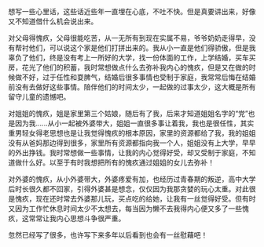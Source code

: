 想写一些心里话，这些话近些年一直埋在心底，不吐不快。但是真要讲出来，好像又不知道借什么机会说出来。

对父母得愧疚，父母很能吃苦，从一无所有到现在实属不易，爷爷奶奶走得早，没有帮衬他们，可以说这个家是他们打拼出来的。我从小一直是他们得骄傲，但是我辜负了他们，终是没有考上一所好的大学，找一份体面的工作，上学结婚，买车买房，花光了他们的积蓄，我时常想做点什么去弥补我内心的愧疚，但是又在做的时候做不好，过于任性和耍脾气，结婚后很多事情也受制于家庭，我常常后悔在结婚前没有去做好这些事情。陪伴他们的时间太少，一起做的过事太少，这大概是所有留守儿童的遗憾吧。

对姐姐的愧疚，姐是家里第三个姑娘，随后有了我，后来才知道姐姐名字的“党”也是因为我......从小一起被外婆带大，姐姐一直很多事让着我，我也是很任性，其实重男轻女得老思想也是让我觉得愧疚的根本原因，家里的资源都给了我，我的姐姐没有从爸妈那边得到很多，家里所有资源都指向我一个人，姐姐没有上大学，早早的外出挣钱。我时常想做一些事情，让我的内心觉得好受，却又受制于家庭，不知道做什么好。以至于有时我想把所有的愧疚通过姐姐的女儿去弥补！

对外婆的愧疚，从小外婆带大，外婆疼爱有加，也经历过青春期的叛逆，高中大学后时长很久都不回家，引得外婆甚是想念，仅仅因为我那贪婪的玩心太重。对此很是愧疚，现在还时常去外婆那儿玩，买点吃的给她，让我有一丝觉得好受。但有时又因为工作忙休息时间太少不太想去，每当因为懒不去我得内心便又多了一些愧疚，这常常让我内心思想斗争很严重。


忽然已经写了很多，也许写下来多年以后看到也会有一丝慰藉吧！



